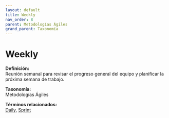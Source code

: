 ```yaml
---
layout: default
title: Weekly
nav_order: 8
parent: Metodologías Ágiles
grand_parent: Taxonomía
---
```


# Weekly

**Definición:**  
Reunión semanal para revisar el progreso general del equipo y planificar la próxima semana de trabajo.

**Taxonomía:**  
Metodologías Ágiles

**Términos relacionados:**  
[Daily](https://maleniski.github.io/diccionario-angl-tec-mx/docs/taxonomia/metodologías-ágiles/daily.html), [Sprint](https://maleniski.github.io/diccionario-angl-tec-mx/docs/taxonomia/metodologías-ágiles/sprint.html)
